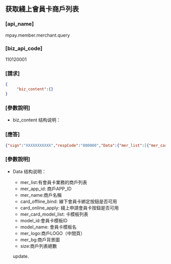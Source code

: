 ## 获取綫上會員卡商戶列表

### [api_name]
mpay.member.merchant.query
### [biz_api_code]
110120001

### [請求]
```json
{
     "biz_content":{}
}
```

### [參數說明]
* biz_content 结构说明：


### [應答]
```json
{"sign":"XXXXXXXXXXX","respCode":"000000","Data":{"mer_list":[{"mer_card_model_list":[{"mer_logo":"http://pay.macaupass.com/oms/logo.png","model_id":"0000000000001","mer_bg":"http://pay.macaupass.com/oms/bg.png","model_name":"紅色會員卡"}],"card_offline_bind":true,"mer_name":"澳門工會聯合總會","mer_app_id":"0000000001","card_online_apply":false},{"mer_card_model_list":[{"mer_logo":"http://pay.macaupass.com/oms/logo.png","model_id":"0000000000002","mer_bg":"http://pay.macaupass.com/oms/bg.png","model_name":"藍色會員卡"}],"card_offline_bind":true,"mer_name":"澳門婦女聯合總會","mer_app_id":"0000000002","card_online_apply":true}],"size":2},"respMsg":"success"}
```


### [參數說明]
* Data 结构说明：
  * mer_list:有會員卡業務的商戶列表
   * mer_app_id: 商戶APP_ID
   * mer_name:商戶名稱
   * card_offline_bind: 線下會員卡綁定按鈕是否可用
   * card_online_apply: 綫上申請會員卡按鈕是否可用
   * mer_card_model_list: 卡模板列表
    * model_id:會員卡模板ID
    * model_name: 會員卡模板名
    * mer_logo:商戶LOGO（中間頁）
    * mer_bg:商戶背景圖
  * size:商戶列表總數

  update.